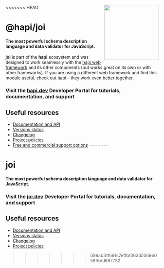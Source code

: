 <<<<<<< HEAD
<a href="https://hapi.dev"><img src="https://raw.githubusercontent.com/hapijs/assets/master/images/family.png" width="180px" align="right" /></a>

# @hapi/joi

#### The most powerful schema description language and data validator for JavaScript.

**joi** is part of the **hapi** ecosystem and was designed to work seamlessly with the [hapi web framework](https://hapi.dev) and its other components (but works great on its own or with other frameworks). If you are using a different web framework and find this module useful, check out [hapi](https://hapi.dev) – they work even better together.

### Visit the [hapi.dev](https://hapi.dev) Developer Portal for tutorials, documentation, and support

## Useful resources

- [Documentation and API](https://hapi.dev/family/joi/)
- [Versions status](https://hapi.dev/resources/status/#joi)
- [Changelog](https://hapi.dev/family/joi/changelog/)
- [Project policies](https://hapi.dev/policies/)
- [Free and commercial support options](https://hapi.dev/support/)
=======
# joi

#### The most powerful schema description language and data validator for JavaScript.

### Visit the [joi.dev](https://joi.dev) Developer Portal for tutorials, documentation, and support

## Useful resources

- [Documentation and API](https://joi.dev/api/)
- [Versions status](https://joi.dev/resources/status/#joi)
- [Changelog](https://joi.dev/resources/changelog/)
- [Project policies](https://joi.dev/policies/)
>>>>>>> 099ab31f691c7effbf363d50696056f6dd687732
